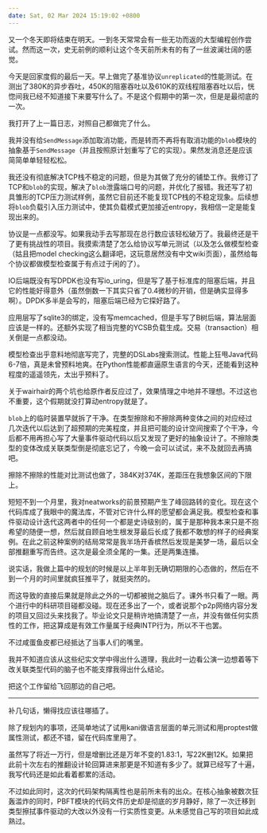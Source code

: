 ```yaml
---
date: Sat, 02 Mar 2024 15:19:02 +0800
---
```


又一个冬天即将结束在明天。一到冬天常常会有一些无功而返的大型编程创作尝试。然而这一次，史无前例的顺利让这个冬天前所未有的有了一丝波澜壮阔的感觉。

今天是回家度假的最后一天。早上做完了基准协议`unreplicated`的性能测试。在测出了380K的异步吞吐，450K的阻塞吞吐以及610K的双线程阻塞吞吐以后，恍惚间我已经不知道接下来要写什么了。不是这个假期中的第一次，但是是最彻底的一次。

我打开了上一篇日志，对照自己都做完了什么。

我并没有给`SendMessage`添加取消功能，而是转而不再将有取消功能的`blob`模块的抽象基于`SendMessage`（并且按照原计划重写了它的实现）。果然发消息还是应该简简单单轻轻松松。

我还没有彻底解决TCP栈不稳定的问题，但是为其做了充分的铺垫工作。我修订了TCP和`blob`的实现，解决了`blob`泄露端口号的问题，并优化了报错。我还写了初具雏形的TCP压力测试样例，虽然它目前还不能复现TCP栈的不稳定现象。后续想将`blob`负载引入压力测试中，使其负载模式更加接近entropy，我相信一定是能复现出来的。

协议是一点都没写。如果我动手去写那现在总行数应该轻松破万了。我最终还是干了更有挑战性的项目。我摸索清楚了怎么给协议写单元测试（以及怎么做模型检查（姑且把model checking这么翻译吧，这玩意居然没有中文wiki页面），虽然给每个协议都做模型检查属于有点过于闲的了）。

IO后端既没有写DPDK也没有写io_uring，但是写了基于标准库的阻塞后端，并且它的性能好得意外（虽然倒数一下其实只省了0.4微秒的开销，但是确实显得多啊）。DPDK多半是会写的，阻塞后端已经为它探好路了。

应用层写了sqlite3的绑定，没有写memcached，但是手写了B树后端，算法层面应该是一样的。还额外实现了相当完整的YCSB负载生成。交易（transaction）相关倒是一点都没动。

模型检查出乎意料地彻底写完了，完整的DSLabs搜索测试。性能上狂甩Java代码6-7倍，真是未曾预料地爽。在Python性能都直逼原生语言的今天，还能看到这种程度的遥遥领先，太出乎预料了。

关于wairhair的两个坑也给原作者反应过了，效果情理之中地并不理想。不过这也不重要，这个假期就没打算动entropy就是了。

`blob`上的临时装置早就拆了干净。在类型擦除和不擦除两种变体之间的对应经过几次迭代以后达到了超预期的完美程度，并且把可能的设计空间搜索了个干净，今后都不用再担心写了大量事件驱动代码以后又发现了更好的抽象设计了。不擦除类型的变体改成关联类型倒是彻底忘记了，今晚一会可以试试，来不及就回去再搞吧。

擦除不擦除的性能对比测试也做了，384K对374K，差距压在我想象区间的下限上。

短短不到一个月里，我对neatworks的前景预期产生了峰回路转的变化。现在这个代码库成了我眼中的魔法库，不管对它许什么样的愿望都会满足我。模型检查和事件驱动设计迭代这两者中的任何一个都是史诗级别的，属于是那种我本来只是不抱希望的随便一想，然后就自顾自地生根发芽最后长成了我都不敢想的样子的经典案例。在此之前这种案例的结局常常是我半场开香槟然后发现是美梦一场，最后以全部推翻重写而告终。这次是最全须全尾的一集。还是两集连播。

说实话，我做上篇中的规划的时候是以上半年到无确切期限的心态做的，然后在不到一个月的时间里就疯狂推平了，就挺突然的。

而这导致的直接后果就是除此之外的一切都被抛之脑后了。课外书只看了一眼。两个进行中的科研项目碰都没碰。现在还多出了一个，或者说那个p2p网络内容分发的项目又回过头来找我了。毕业论文只是稍许地搞清楚了一点，并没有做任何实质性的工作，把这算成是有效工作量属于经典INTP行为，所以不干也罢。

不过咸蛋鱼皮都已经抵达了当事人们的嘴里。

我并不知道应该从这些纪实文学中得出什么道理，我此时一边看公演一边想着等下改关联类型代码的脑子也不能支撑我得出什么结论。

把这个工作留给飞回那边的自己吧。

----

补几句话，懒得找应该往哪插了。

除了规划内的事项，还简单地试了试用kani做语言层面的单元测试和用proptest做属性测试，都还不错，留在代码库里用了。

虽然写了将近一万行，但是增删比还是万年不变的1.83:1，写22K删12K。如果把此前十次左右的推翻设计轮回算进来那更是不知道有多少了。就算已经写了十遍，我写代码还是如此看着都累的活动。

不过如此同时，这次的代码架构隔离性也是前所未有的出众。在核心抽象被数次狂轰滥炸的同时，PBFT模块的代码文件历史却是彻底的岁月静好，除了一次迁移到类型擦拭事件驱动的大改以外没有一行实质性变更。从未感觉自己写的项目如此成熟过。